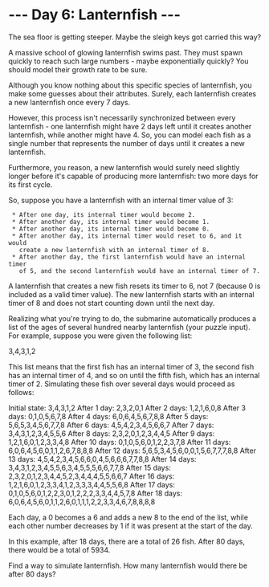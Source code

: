 # --- Day 6: Lanternfish ---

   The sea floor is getting steeper. Maybe the sleigh keys got carried this
   way?

   A massive school of glowing lanternfish swims past. They must spawn
   quickly to reach such large numbers - maybe exponentially quickly? You
   should model their growth rate to be sure.

   Although you know nothing about this specific species of lanternfish, you
   make some guesses about their attributes. Surely, each lanternfish creates
   a new lanternfish once every 7 days.

   However, this process isn't necessarily synchronized between every
   lanternfish - one lanternfish might have 2 days left until it creates
   another lanternfish, while another might have 4. So, you can model each
   fish as a single number that represents the number of days until it
   creates a new lanternfish.

   Furthermore, you reason, a new lanternfish would surely need slightly
   longer before it's capable of producing more lanternfish: two more days
   for its first cycle.

   So, suppose you have a lanternfish with an internal timer value of 3:

     * After one day, its internal timer would become 2.
     * After another day, its internal timer would become 1.
     * After another day, its internal timer would become 0.
     * After another day, its internal timer would reset to 6, and it would
       create a new lanternfish with an internal timer of 8.
     * After another day, the first lanternfish would have an internal timer
       of 5, and the second lanternfish would have an internal timer of 7.

   A lanternfish that creates a new fish resets its timer to 6, not 7
   (because 0 is included as a valid timer value). The new lanternfish starts
   with an internal timer of 8 and does not start counting down until the
   next day.

   Realizing what you're trying to do, the submarine automatically produces a
   list of the ages of several hundred nearby lanternfish (your puzzle
   input). For example, suppose you were given the following list:

 3,4,3,1,2

   This list means that the first fish has an internal timer of 3, the second
   fish has an internal timer of 4, and so on until the fifth fish, which has
   an internal timer of 2. Simulating these fish over several days would
   proceed as follows:

 Initial state: 3,4,3,1,2
 After  1 day:  2,3,2,0,1
 After  2 days: 1,2,1,6,0,8
 After  3 days: 0,1,0,5,6,7,8
 After  4 days: 6,0,6,4,5,6,7,8,8
 After  5 days: 5,6,5,3,4,5,6,7,7,8
 After  6 days: 4,5,4,2,3,4,5,6,6,7
 After  7 days: 3,4,3,1,2,3,4,5,5,6
 After  8 days: 2,3,2,0,1,2,3,4,4,5
 After  9 days: 1,2,1,6,0,1,2,3,3,4,8
 After 10 days: 0,1,0,5,6,0,1,2,2,3,7,8
 After 11 days: 6,0,6,4,5,6,0,1,1,2,6,7,8,8,8
 After 12 days: 5,6,5,3,4,5,6,0,0,1,5,6,7,7,7,8,8
 After 13 days: 4,5,4,2,3,4,5,6,6,0,4,5,6,6,6,7,7,8,8
 After 14 days: 3,4,3,1,2,3,4,5,5,6,3,4,5,5,5,6,6,7,7,8
 After 15 days: 2,3,2,0,1,2,3,4,4,5,2,3,4,4,4,5,5,6,6,7
 After 16 days: 1,2,1,6,0,1,2,3,3,4,1,2,3,3,3,4,4,5,5,6,8
 After 17 days: 0,1,0,5,6,0,1,2,2,3,0,1,2,2,2,3,3,4,4,5,7,8
 After 18 days: 6,0,6,4,5,6,0,1,1,2,6,0,1,1,1,2,2,3,3,4,6,7,8,8,8,8

   Each day, a 0 becomes a 6 and adds a new 8 to the end of the list, while
   each other number decreases by 1 if it was present at the start of the
   day.

   In this example, after 18 days, there are a total of 26 fish. After 80
   days, there would be a total of 5934.

   Find a way to simulate lanternfish. How many lanternfish would there be
   after 80 days?

